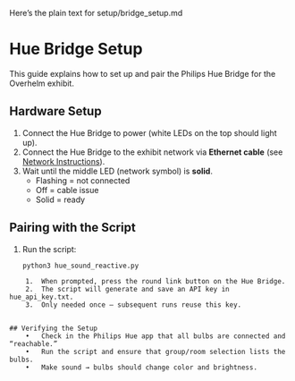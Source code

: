 Here’s the plain text for setup/bridge_setup.md

# Hue Bridge Setup

This guide explains how to set up and pair the Philips Hue Bridge for the Overhelm exhibit.


## Hardware Setup

1. Connect the Hue Bridge to power (white LEDs on the top should light up).  
2. Connect the Hue Bridge to the exhibit network via **Ethernet cable** (see [Network Instructions](network_instructions.md)).  
3. Wait until the middle LED (network symbol) is **solid**.  
   - Flashing = not connected  
   - Off = cable issue  
   - Solid = ready  

## Pairing with the Script

1. Run the script:  
   ```bash
   python3 hue_sound_reactive.py
```
	1.	When prompted, press the round link button on the Hue Bridge.
	2.	The script will generate and save an API key in hue_api_key.txt.
	3.	Only needed once — subsequent runs reuse this key.


## Verifying the Setup
	•	Check in the Philips Hue app that all bulbs are connected and “reachable.”
	•	Run the script and ensure that group/room selection lists the bulbs.
	•	Make sound → bulbs should change color and brightness.
